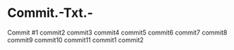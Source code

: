 # Commit.-Txt.-
Commit #1
commit2
commit3
commit4
commit5
commit6
commit7
commit8
commit9
commit10
commit11
commit1
commit2
